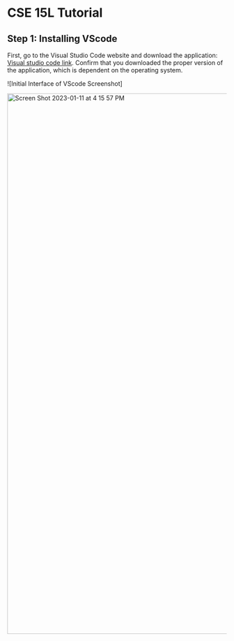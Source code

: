 # CSE 15L Tutorial
## Step 1: Installing VScode

First, go to the Visual Studio Code website and download the application: [Visual studio code link](https://code.visualstudio.com/).
Confirm that you downloaded the proper version of the application, which is dependent on the operating system.

![Initial Interface of VScode Screenshot]


<img width="1240" alt="Screen Shot 2023-01-11 at 4 15 57 PM" src="https://user-images.githubusercontent.com/122497830/211991611-a6347df1-1a60-42d6-afff-4293af5d9cf6.png">
